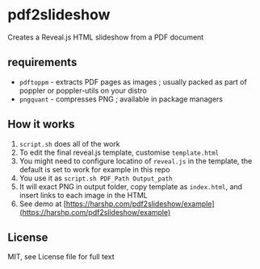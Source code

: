 # pdf2slideshow
Creates a Reveal.js HTML slideshow from a PDF document

## requirements

- `pdftoppm` - extracts PDF pages as images ; usually packed as part of poppler or poppler-utils on your distro
- `pngquant` - compresses PNG ; available in package managers

## How it works

1. `script.sh` does all of the work
2. To edit the final reveal.js template, customise `template.html`
3. You might need to configure locatino of `reveal.js` in the template, the default is set to work for example in this repo
4. You use it as `script.sh PDF_Path Output_path`
5. It will exact PNG in output folder, copy template as `index.html`, and insert links to each image in the HTML
6. See demo at [https://harshp.com/pdf2slideshow/example](https://harshp.com/pdf2slideshow/example)

## License

MIT, see License file for full text
